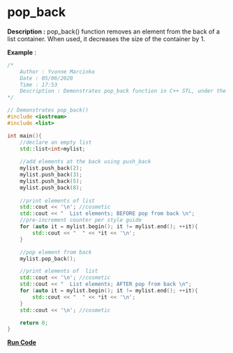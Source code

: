 # pop_back

**Description :** pop_back() function removes an element from the back of a list container. When used, it decreases the size of the container by 1.

**Example** :

```cpp
/*
    Author : Yvonne Marcinko
    Date : 05/06/2020
    Time : 17:53
    Description : Demonstrates pop_back function in C++ STL, under the LIST header
*/

// Demonstrates pop_back()
#include <iostream>
#include <list>

int main(){
    //declare an empty list
    std::list<int>mylist; 
    
    //add elements at the back using push_back
    mylist.push_back(2);
    mylist.push_back(3);
    mylist.push_back(5);
    mylist.push_back(8);
  
    //print elements of list
    std::cout << '\n'; //cosmetic
    std::cout << "  List elements; BEFORE pop from back \n";
    //pre-increment counter per style guide
    for (auto it = mylist.begin(); it != mylist.end(); ++it){ 
        std::cout << "  " << *it << '\n'; 
    }

    //pop element from back 
    mylist.pop_back();

    //print elements of  list
    std::cout << '\n'; //cosmetic
    std::cout << "  List elements; AFTER pop from back \n";
    for (auto it = mylist.begin(); it != mylist.end(); ++it){ 
        std::cout << "  " << *it << '\n'; 
    }
    std::cout << '\n'; //cosmetic

    return 0;
}

```
**[Run Code](https://rextester.com/FFW41893)**